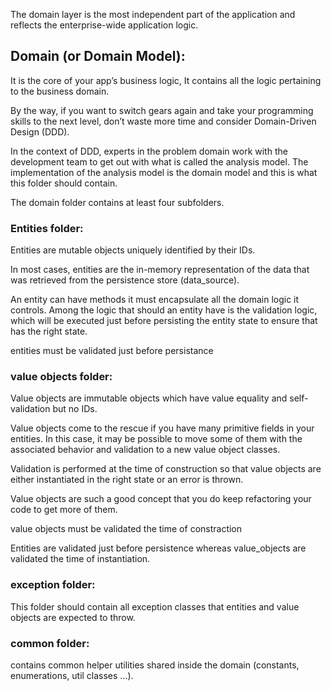 The domain layer is the most independent part of the application and reflects the enterprise-wide application logic.

## Domain (or Domain Model):
It is the core of your app’s business logic, It contains all the logic pertaining to the business domain. 

By the way, if you want to switch gears again and take your programming skills to the next level, don’t waste more time and consider Domain-Driven Design (DDD). 

In the context of DDD, experts in the problem domain work with the development team to get out with what is called the analysis model. The implementation of the analysis model is the domain model and this is what this folder should contain. 

The domain folder contains at least four subfolders.

### Entities folder: 

Entities are mutable objects uniquely identified by their IDs. 

In most cases, entities are the in-memory representation of the data that was retrieved from the persistence store (data_source). 

An entity can have methods it must encapsulate all the domain logic it controls. Among the logic that should an entity have is the validation logic, which will be executed just before persisting the entity state to ensure that has the right state.

entities must be validated just before persistance

### value objects folder: 

Value objects are immutable objects which have value equality and self-validation but no IDs. 

Value objects come to the rescue if you have many primitive fields in your entities. In this case, it may be possible to move some of them with the associated behavior and validation to a new value object classes. 

Validation is performed at the time of construction so that value objects are either instantiated in the right state or an error is thrown.

Value objects are such a good concept that you do keep refactoring your code to get more of them.

value objects must be validated the time of constraction

Entities are validated just before persistence whereas value_objects are validated the time of instantiation.

### exception folder: 

This folder should contain all exception classes that entities and value objects are expected to throw.

### common folder: 

contains common helper utilities shared inside the domain (constants, enumerations, util classes …).